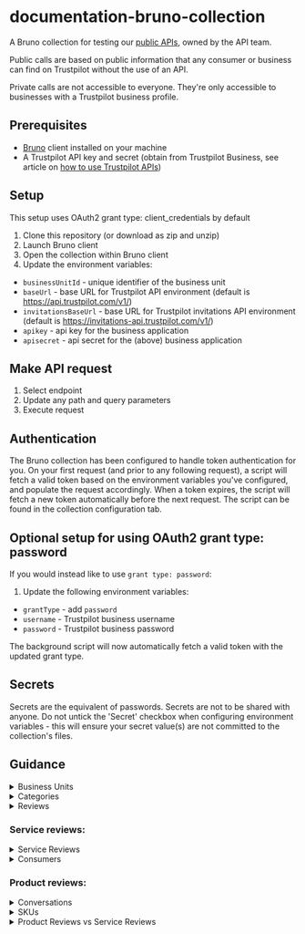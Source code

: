 # documentation-bruno-collection
A Bruno collection for testing our [public APIs](https://developers.trustpilot.com), owned by the API team.

Public calls are based on public information that any consumer or business can find on Trustpilot without the use of an API.

Private calls are not accessible to everyone. They're only accessible to businesses with a Trustpilot business profile.

## Prerequisites
- [Bruno](https://www.usebruno.com/) client installed on your machine
- A Trustpilot API key and secret (obtain from Trustpilot Business, see article on [how to use Trustpilot APIs](https://support.trustpilot.com/hc/en-us/articles/207309867-How-to-use-Trustpilot-APIs))

## Setup
This setup uses OAuth2 grant type: client_credentials by default 
1. Clone this repository (or download as zip and unzip)
2. Launch Bruno client
3. Open the collection within Bruno client
4. Update the environment variables:
- `businessUnitId` - unique identifier of the business unit
- `baseUrl` - base URL for Trustpilot API environment (default is https://api.trustpilot.com/v1/)
- `invitationsBaseUrl` - base URL for Trustpilot invitations API environment (default is https://invitations-api.trustpilot.com/v1/)
- `apikey` - api key for the business application
- `apisecret` - api secret for the (above) business application


## Make API request
1. Select endpoint
2. Update any path and query parameters
3. Execute request

## Authentication
The Bruno collection has been configured to handle token authentication for you. On your first request (and prior to any following request), a script will fetch a valid token based on the environment variables you've configured, and populate the request accordingly. When a token expires, the script will fetch a new token automatically before the next request. The script can be found in the collection configuration tab.

## Optional setup for using OAuth2 grant type: password
If you would instead like to use `grant type: password`:
1. Update the following environment variables:
- `grantType` - add `password`
- `username` - Trustpilot business username
- `password` - Trustpilot business password

The background script will now automatically fetch a valid token with the updated grant type.

## Secrets
Secrets are the equivalent of passwords. Secrets are not to be shared with anyone. Do not untick the 'Secret' checkbox when configuring environment variables - this will ensure your secret value(s) are not committed to the collection's files.

## Guidance
<details>
<summary>Business Units</summary>

#### What is a Business Unit?
A business unit is the fundamental organisational concept in Trustpilot that serves as the collection point for all content related to a website. Specifically:
- It contains all your company's:
  - Reviews
  - Ratings
  - Company responses
- It's associated with your domain name(s):
  - One main domain name (primary name)
- Each business unit has a unique identifier (Business Unit ID or BUID)
- A business user can have access to one or multiple business units. If you have multiple domains, each will have its own Business Unit ID
- The Business Unit ID is required for:
  - Getting reviews
  - Creating invitations
  - Managing product reviews
  - And many other API endpoints


#### How to Find Your Business Unit ID:
Use the Find Business Unit endpoint: 
```
GET https://api.trustpilot.com/v1/business-units/find
```

Example request:
```
https://api.trustpilot.com/v1/business-units/find?name=example.com
```

The response will look like this:
```json
{
    "links": [...],
    "id": "507f191e810c19729de860ea",  // This is your Business Unit ID
    "displayName": "Your Company Name",
    "name": {
        "identifying": "example.com",
        "referring": [
            "example.com",
            "www.example.com"
        ]
    },
    "websiteUrl": "http://www.example.com",
    "country": "US",
    "numberOfReviews": {
        "total": 14,
        "usedForTrustScoreCalculation": 12,
        "oneStar": 2,
        "twoStars": 3,
        "threeStars": 2,
        "fourStars": 5,
        "fiveStars": 2
    },
    "status": "active",
    "score": {
        "trustScore": 4.6,
        "stars": 4.5
    }
}
```

- The "id" field in the response is your Business Unit ID (BUID)
- This ID is essential and required for many other API operations
- Using the wrong Business Unit ID in API calls may result in 403 Forbidden errors

</details>

<details>
<summary>Categories</summary>

#### What is a Category?
Categories in Trustpilot are classifications for business units that help organise and group similar businesses together. Each business unit can be associated with multiple categories, and categories can have parent-child relationships.

- Category names are translated based on the locale parameter
- Categories are country-specific

#### How to Find Categories:
List All Categories:
The simplest way to find categories is to use the List Categories endpoint:

Endpoint: `GET https://api.trustpilot.com/v1/categories`

Example response:
```json
{
  "categories": [
    {
      "categoryId": "pet_store",
      "displayName": "Pet Store",
      "name": "pet_store"
    }
  ]
}
```

Get Specific Category Details:
Once you have a categoryId, you can get more details about it:

Endpoint: `GET https://api.trustpilot.com/v1/categories/{categoryId}`

Example response:
```json
{
  "businessUnitCount": 42,
  "parentId": "animals_pets",
  "displayName": "Pet Store",
  "categoryId": "pet_store",
  "name": "pet_store"
}
```

List Business Units in a Category:
You can also see what businesses are in a specific category:

Endpoint: `GET https://api.trustpilot.com/v1/categories/{categoryId}/business-units`

</details>

<details>
<summary>Reviews</summary>

#### What is a Review?
A review in Trustpilot is feedback provided by a consumer about a business or product. Reviews can be either:
1. Service Reviews - Reviews about the overall business/service
2. Product Reviews - Reviews about specific products


- Reviews can have different states: active, reported, etc.
- Private review endpoints provide more detailed information but require authentication
- Reviews can be filtered by various criteria like stars, language, date
- Some reviews may have company replies
- Reviews can be verified or unverified
- Reviews can have tags associated with them
- Reviews can be liked by other consumers
- Product reviews have additional fields like SKU and product details
</details>

### Service reviews:

<details>
<summary>Service Reviews</summary>

#### How to Find Reviews:
There are several ways to find reviews depending on your needs:

Get Business Unit Reviews:
```
GET https://api.trustpilot.com/v1/business-units/{businessUnitId}/reviews
```
Parameters:
- businessUnitId (Required): Your business unit ID
- stars (Optional): Filter by star rating
- language (Optional): Filter by language
- page (Optional, default: 1)
- perPage (Optional, default: 20, max: 100)
- orderBy (Optional): Sort order

Get Business Unit Private Reviews:
```
GET https://api.trustpilot.com/v1/private/business-units/{businessUnitId}/reviews
```
This endpoint requires Business User OAuth Token and provides additional private information like:
- Consumer ID
- Reference ID
- Referral email

For Product Reviews:
```
GET https://api.trustpilot.com/v1/product-reviews/business-units/{businessUnitId}/reviews
```
Parameters:
- businessUnitId (Required)
- productUrl or sku (At least one required)

Get a Single Review by ID:
```
GET https://api.trustpilot.com/v1/reviews/{reviewId}
```
Required:
- reviewId: The ID of the specific review

Response example:
```json
{
  "id": "507f191e810c19729de860ea",
  "stars": 5,
  "title": "My review",
  "text": "This shop is great",
  "language": "da",
  "createdAt": "2013-09-07T13:37:00",
  "updatedAt": "2013-09-07T13:37:00",
  "numberOfLikes": 10,
  "isVerified": true,
  "companyReply": {
    "text": "This is our reply.",
    "createdAt": "2013-09-07T13:37:00",
    "updatedAt": "2013-09-07T13:37:00"
  },
  "consumer": {
    "displayLocation": "Frederiksberg, DK",
    "numberOfReviews": 1,
    "displayName": "John Doe",
    "id": "507f191e810c19729de860ea"
  }
}
```
</details>

<details>
<summary>Consumers</summary>

#### What is a Consumer?
A consumer in Trustpilot is a user who interacts with the consumer site (e.g. to write a review). Consumer profiles contain information such as:
- Display name
- Profile information
- Number of reviews
- Location (if provided)
- Profile image (if they have one)
- Language/locale preferences

Consumer IDs are typically obtained from review data rather than searched directly

- Consumer privacy is important - not all information is publicly available
- Consumer profiles may have different levels of completeness depending on what information they've provided
- Some endpoints require authentication while others are public
- Consumers can have verified or unverified reviews
- Consumer display names must be valid according to Trustpilot's rules

#### How to Find Consumer Information:

Get Consumer Profile:
```
GET https://api.trustpilot.com/v1/consumers/{consumerId}/profile
```
Required:
- consumerId: The ID of the consumer

Response includes:
```json
{
  "city": "",
  "about": "",
  "displayName": "Test Consumer",
  "locale": "en-US",
  "gender": "",
  "country": "US",
  "id": "781faa232895a4f79f108782",
  "createdAt": null,
  "hasImage": false,
  "birthYear": 0.0,
  "profileImage": {
    "image24x24": {
      "url": null,
      "width": 0.0,
      "height": 0.0
    },
    "image35x35": {...},
    "image64x64": {...},
    "image73x73": {...}
  }
}
```

Get Consumer Profile with Reviews Count and Weblinks:
```
GET https://api.trustpilot.com/v1/consumers/{consumerId}
```
This provides additional information including:
- Number of reviews
- Web links
- Profile information

Get Consumer's Reviews:
```
GET https://api.trustpilot.com/v1/consumers/{consumerId}/reviews
```
Parameters:
- consumerId (Required)
- stars (Optional): Filter by star rating
- language (Optional): Filter by language
- businessUnitId (Optional): Filter reviews for specific business
- page (Optional)
- perPage (Optional)
- orderBy (Optional)
- includeReportedReviews (Optional)

Get Multiple Consumer Profiles in Bulk:
```
POST https://api.trustpilot.com/v1/consumers/profile/bulk
```
Request body:
```json
{
  "consumerIds": [
    "id1",
    "id2"
  ]
}
```
#### Privacy Considerations:
- Email addresses and other private information are not publicly available
- Some consumer information is only available through authenticated endpoints
- Consumer profiles respect privacy settings set by the consumers themselves

</details>

### Product reviews:

<details>
<summary>Conversations</summary>

#### What is a Conversation?
A conversation is a thread attached to a product review that allows business users and consumers to interact through comments. Conversations are only created if a business replies to the consumer’s product review.

#### How to Create a Conversation:

1. First, you need to create a conversation for a specific product review using the "Create product review conversation" endpoint:

Endpoint: `POST https://api.trustpilot.com/v1/private/product-reviews/{reviewId}/create-conversation`

Required:
- reviewId: The ID of the product review you want to start a conversation for

The response will look like:
```json
{
  "conversationId": "507f191e810c19729de860ea"
}
```

2. Once you have the conversationId, you can create comments in the conversation using the "Create comment" endpoint:

Endpoint: `POST https://api.trustpilot.com/v1/private/conversations/{conversationId}/comments`

Required:
- conversationId: The ID received from the previous step
- Request body:
```json
{
  "content": "Your comment text here"
}
```

The response will include the comment details:
```json
{
  "commentId": "507f191e810c19729de860ea",
  "createdAt": "2013-09-07T13:37:00",
  "author": {
    "id": "507f191e810c19729de860ea",
    "type": "businessUser"
  },
  "content": "Your comment text here"
}
```

- Conversations can be set to either public or private state
- If set to private, third parties won't see the conversation
- You can manage the conversation state using the "Set conversation state" endpoint
- You can later retrieve conversation details using the Get conversation endpoints (both public and private versions available)
- Comments can be updated after creation using the Update comment endpoint
  
</details>

<details>
<summary>SKUs</summary>

#### What is an SKU?
An SKU (Stock Keeping Unit) is a unique identifier for a product in Trustpilot's system. SKUs are used to:
- Link product reviews to specific products
- Track product information
- Manage product review invitations
- Get product review summaries

- SKUs should be unique within your business unit
- SKUs are case-sensitive
- You can batch process multiple SKUs in many endpoints
- SKUs can be used to:
  - Get product reviews
  - Get review summaries
  - Create review invitations
  - Manage product information

#### How to Find SKUs:

Get Products List:
```
GET https://api.trustpilot.com/v1/private/business-units/{businessUnitId}/products
```
Required:
- businessUnitId: Your business unit ID

Optional parameters:
- skus: Filter for specific SKUs
- groupId: Filter by group ID
- page (default: 1)
- perPage (default: 10000)

Response example:
```json
{
  "products": [
    {
      "id": "507f191e810c19729de860ea",
      "sku": "Prod123",
      "googleMerchantCenterProductId": "Product_DK_1007653571_2874605123",
      "title": "Toy car",
      "link": "http://myshop.com/products/toy-car",
      "imageLink": "http://myshop.com/products/images/toy-car.jpg",
      "processedImages": [
        {
          "type": "100pxWide",
          "url": "https://product-reviews-images.trustpilot.com/5837640412df3f0aabf9989a_100pxWide.png"
        }
      ],
      "businessUnitId": "507f191e810c19729de860ea",
      "price": "99.95",
      "gtin": "3200000003774",
      "mpn": "HSC0424PP",
      "brand": "ToyProducer",
      "currency": "EUR",
      "description": "A metal toy car"
    }
  ],
  "isLastPage": false
}
```

Create/Update Products:
You can also create or update products (which will create SKUs) using:
```
POST https://api.trustpilot.com/v1/private/business-units/{businessUnitId}/products
```

Request body example:
```json
{
  "products": [
    {
      "sku": "Prod123",
      "googleMerchantCenterProductId": "Product_DK_1007653571_2874605123",
      "title": "Toy car",
      "link": "http://myshop.com/products/toy-car",
      "imageLink": "http://myshop.com/products/images/toy-car.jpg",
      "price": "99.95",
      "currency": "USD",
      "gtin": "3200000003774",
      "mpn": "HSC0424PP",
      "brand": "ToyProducer",
      "description": "A very soft shoe built for walking long distances.",
      "productCategoryGoogleId": "1267",
      "groupId": "123456"
    }
  ]
}
```

</details>

<details>
<summary>Product Reviews vs Service Reviews</summary>

#### Service Reviews
A service review is feedback about the overall business/company experience.

Characteristics:
- Reviews the entire business or service experience
- Associated with the Business Unit as a whole
- Can be invited via email or service review invitation link
- Cannot have product-specific details
- Contributes to the overall TrustScore of the business
- Shows up on the main business profile

#### Service Review Endpoints:
Get service reviews:
```
GET https://api.trustpilot.com/v1/business-units/{businessUnitId}/reviews
```

#### Product Reviews
A product review is feedback about a specific product purchased from the business.

Characteristics:
- Reviews a specific product (identified by SKU)
- Contains product-specific information
- Can include product attributes and ratings
- Can have product images attached
- Associated with specific products in your catalog
- Can be part of a conversation thread
- Can include specific product attributes ratings
- Doesn't directly affect the overall TrustScore


#### Product Review Endpoints:
Get product reviews:
```
GET https://api.trustpilot.com/v1/product-reviews/business-units/{businessUnitId}
```

Key Differences in API Handling:

Data Structure:
Service Reviews include:
```json
{
  "stars": 5,
  "title": "Great service",
  "text": "This shop is great.",
  "consumer": {...},
  "businessUnit": {...}
}
```

Product Reviews include:
```json
{
  "stars": 4,
  "content": "This product was nice",
  "product": {
    "id": "507f191e810c19729de860ea",
    "productUrl": "http://www.mycompanystore.com/products/12345.htm",
    "name": "Metal Toy Car",
    "sku": "ABC-1234",
    "brand": "Acme"
  },
  "attributeRatings": [
    {
      "attributeId": "attributes.default.quality",
      "attributeName": "Quality",
      "rating": 4
    }
  ]
}
```

#### Review Management:
##### Service Reviews:
- Can be replied to directly
- Can be tagged
- Can be reported

##### Product Reviews:
- Require creating a conversation first to reply
- Can have multiple comments in the conversation
- Can include product-specific attributes
- Can have attachments (like product images)
</details>